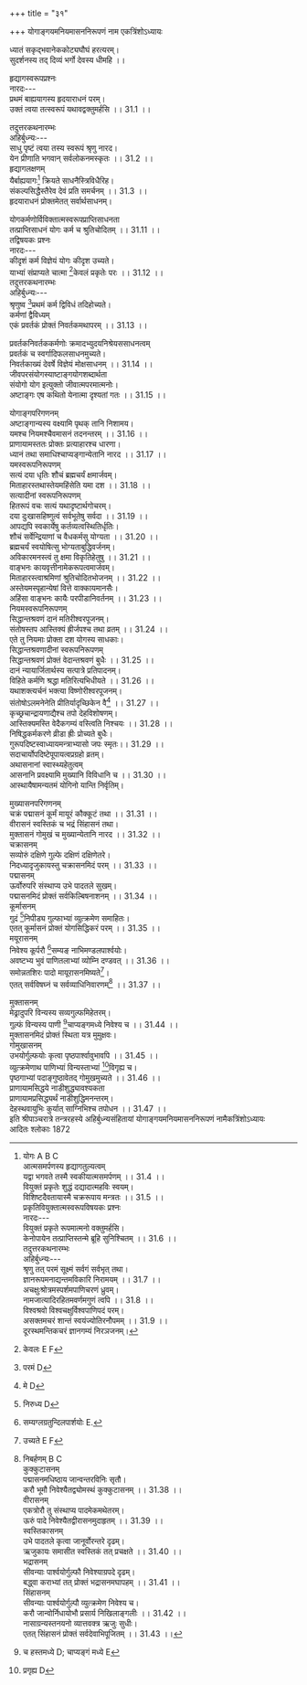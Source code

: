 +++
title = "३१"

+++
योगाङ्गयमनियमासननिरूपणं नाम एकत्रिंशोऽध्यायः  
  
ध्यातं सकृद्भवानेककोट्यघौघं हरत्यरम्।  
सुदर्शनस्य तद् दिव्यं भर्गो देवस्य धीमहि ।।  
  
हृद्यागस्वरूपप्रश्नः  
नारदः---  
प्रथमं बाह्ययागस्य हृदयाराधनं परम्।  
उक्तं त्वया तत्स्वरूपं यथावद्वक्तुमर्हसि ।। 31.1 ।।  
  
तदुत्तरकथनारम्भः  
अहिर्बुध्न्यः---  
साधु पृष्टं त्वया तस्य स्वरूपं श्रृणु नारद।  
येन प्रीणाति भगवान् सर्वलोकनमस्कृतः ।। 31.2 ।।  
हृद्यागलक्षणम्  
यैर्बाह्ययागः[^1] क्रियते साधनैस्त्रिविधैरिह।  
संकल्पसिद्धैस्तैरेव देवं प्रति समर्चनम् ।। 31.3 ।।  
हृदयाराधनं प्रोक्तमेतत् सर्वार्थसाधनम्।  

[^1]: योगः A B C  
आत्मसमर्पणस्य हृद्यागतुल्यत्वम्  
यद्वा भगवते तस्मै स्वकीयात्मसमर्पणम् ।। 31.4 ।।  
वियुक्तं प्रकृतेः शुद्धं दद्यादात्महविः स्वयम्।  
[^2]विशिष्टदैवतायास्मै चक्ररूपाय [^3]मन्त्रतः ।। 31.5 ।।  
प्रकृतिवियुक्तात्मस्वरूपविषयकः प्रश्नः  
नारदः---  
वियुक्तं प्रकृते रूपमात्मनो वक्तुमर्हसि।  
केनोपायेन तत्प्राप्तिस्तन्मे[^4] ब्रूहि सुनिश्चितम् ।। 31.6 ।।  
तदुत्तरकथनारम्भः  
अहिर्बुध्न्यः---  
श्रृणु [^5]तत् परमं सूक्ष्मं सर्वगं सर्वभृत्[^6] तथा।  
ज्ञानरूपमनाद्यन्तमविकारि निरामयम् ।। 31.7 ।।  
अचक्षुःश्रोत्रमस्पर्शमपाणिचरणं ध्रुवम्।  
नामजात्यादिरहितमवर्णमगुणं[^7] त्वपि ।। 31.8 ।।  
[^8]विश्वश्रवो विश्वचक्षुर्विश्वपाणिपदं परम्।  
असक्तमचरं शान्तं [^9]स्वयंज्योतिरनौपमम् ।। 31.9 ।।  
दूरस्थमन्तिकचरं ज्ञानगम्यं निरञजनम्।  

[^2]: विशिष्टं D  

[^3]: तन्त्रतः D  

[^4]: तत्स्यादिति विनिश्चितम् A B C E F  

[^5]: तं D  

[^6]: हृत्तथा A B C E F  

[^7]: अगुणच्छवि D  

[^8]: विश्वश्रवा B C  

[^9]: बलज्योति D  
भूतभर्तृ समज्योतिर्ज्योतिषां तमसः परम् ।। 31.10 ।।  
अक्षरं सर्वभूतस्थं तद्विष्णोः परमं पदम्।  
  
योगकर्मणोर्विविक्तात्मस्वरूपप्राप्तिसाधनता  
तत्प्राप्तिसाधनं योगः कर्म च श्रुतिचोदितम् ।। 31.11 ।।  
तद्विषयकः प्रश्नः  
नारदः---  
कीदृशं कर्म विज्ञेयं योगः कीदृश उच्यते।  
याभ्यां संप्राप्यते चात्मा [^10]केवलं प्रकृतेः परः ।। 31.12 ।।  
तदुत्तरकथनारम्भः  
अहिर्बुध्न्यः---  
श्रृणुष्व [^11]प्रथमं कर्म द्विविधं तदिहोच्यते।  
कर्मणां द्वैविध्यम्  
एकं प्रवर्तकं प्रोक्तं निवर्तकमथापरम् ।। 31.13 ।।  
  
प्रवर्तकनिवर्तककर्मणोः क्रमादभ्युदयनिश्रेयससाधनत्वम्  
प्रवर्तकं च स्वर्गादिफलसाधनमुच्यते।  
निवर्तकाख्यं देवर्षे विज्ञेयं मोक्षसाधनम् ।। 31.14 ।।  
जीवपरसंयोगस्याष्टाङ्गयोगशब्दार्थता  
संयोगो योग इत्युक्तो जीवात्मपरमात्मनोः।  
अष्टाङ्गः एष कथितो येनात्मा दृश्यतां गतः ।। 31.15 ।।  

[^10]:  केवलः E F  

[^11]: परमं D  
  
योगाङ्गपरिगणनम्  
अष्टाङ्गान्यस्य वक्ष्यामि पृथक् तानि निशामय।  
यमश्च नियमश्चैवमासनं तदनन्तरम् ।। 31.16 ।।  
प्राणायामस्ततः प्रोक्तः प्रत्याहारश्च धारणा।  
ध्यानं तथा समाधिश्चाप्यङ्गान्येतानि नारद ।। 31.17 ।।  
यमस्वरूपनिरूपणम्  
सत्यं दया धृतिः शौचं ब्रह्मचर्यं क्षमार्जवम्।  
मिताहारस्तथास्तेयमहिंसेति यमा दश ।। 31.18 ।।  
सत्यादीनां स्वरूपनिरूपणम्  
हितरूपं वचः सत्यं यथादृष्टार्थगोचरम्।  
दया दुःखासहिष्णुत्वं सर्वभूतेषु सर्वदा ।। 31.19 ।।  
आपद्यपि स्वकार्येषु कर्तव्यत्वस्थितिर्धृतिः।  
शौचं सर्वेन्द्रियाणां च वैधकर्मसु योग्यता ।। 31.20 ।।  
ब्रह्मचर्यं स्वयोषित्सु भोग्यताबुद्धिवर्जनम्।  
अविकारमनस्त्वं तु क्षमा विकृतिहेतुषु ।। 31.21 ।।  
वाङ्भनः कायवृत्तीनामेकरूपत्वमार्जवम्।  
मिताहारस्त्वाश्रमिणां श्रुतिचोदितभोजनम् ।। 31.22 ।।  
अस्तेयमस्पृहान्येषां वित्ते वाक्कायमानसैः।  
अहिंसा वाङ्भनः कायैः परपीडानिवर्तनम् ।। 31.23 ।।  
नियमस्वरूपनिरूपणम्  
सिद्धान्तश्रवणं दानं मतिरीश्वरपूजनम्।  
संतोषस्तप आस्तिक्यं ह्रीर्जपश्च तथा व्रतम् ।। 31.24 ।।  
एते तु नियमाः प्रोक्ता दश योगस्य साधकाः।  
सिद्धान्तश्रवणादीनां स्वरूपनिरूपणम्  
सिद्धान्तश्रवणं प्रोक्तं वेदान्तश्रवणं बुधैः ।। 31.25 ।।  
दानं न्यायार्जितार्थस्य सत्पात्रे प्रतिपादनम्।  
विहिते कर्मणि श्रद्धा मतिरित्यभिधीयते ।। 31.26 ।।  
यथाशक्त्यर्चनं भक्त्या विष्णोरीश्वरपूजनम्।  
संतोषोऽलमनेनेति प्रीतिर्यादृच्छिकेन वै[^12] ।। 31.27 ।।  
कृच्छ्रचान्द्रायणाद्यैश्च तपो देहविशोषणम्।  
आस्तिक्यमस्ति वेदैकगम्यं वस्त्विति निश्चयः ।। 31.28 ।।  
निषिद्धकर्मकरणे व्रीडा ह्रीः प्रोच्यते बुधैः।  
गुरूपदिष्टस्वाध्यायमन्त्राभ्यासो जपः स्मृतः।। 31.29 ।।  
सदाचार्योपदिष्टेपूपायत्वप्रग्रहो व्रतम्।  
अथासनानां स्वास्थ्यहेतुत्वम्  
आसनानि प्रवक्ष्यामि मुख्यानि विविधानि च ।। 31.30 ।।  
आस्थायैषामन्यतमं योगिनो यान्ति निर्वृतिम्।  

[^12]: मे D  
  
मुख्यासनपरिगणनम्  
चक्रं पद्मासनं कूर्मं मायूरं कौक्कूटं तथा ।। 31.31 ।।  
वीरासनं स्वस्तिकं च भद्रं सिंहासनं तथा।  
मुक्तासनं गोमुखं च मुख्यान्येतानि नारद ।। 31.32 ।।  
चक्रासनम्  
सव्योरुं दक्षिणे गुल्फे दक्षिणं दक्षिणेतरे।  
निदध्यादृजुकायस्तु चक्रासनमिदं परम् ।। 31.33 ।।  
पद्मासनम्  
ऊर्वोरुपरि संस्थाप्य उभे पादतले सुखम्।  
पद्मासनमिदं प्रोक्तं सर्वकिल्बिषनाशनम् ।। 31.34 ।।  
कूर्मासनम्  
गुदं [^13]निपीड्य गुल्फाभ्यां व्युत्क्रमेण समाहितः।  
एतत् कूर्मासनं प्रोक्तं योगसिद्धिकरं परम् ।। 31.35 ।।  
मयूरासनम्  
निवेश्य कूर्परौ [^14]सम्यङ् नाभिमण्डलपार्श्वयोः।  
अवष्टभ्य भुवं पाणितलाभ्यां व्योम्नि दण्डवत् ।। 31.36 ।।  
समोन्नतशिरः पादो मायूरासनमिष्यते[^15]।  
एतत् सर्वविषघ्नं च सर्वव्याधिनिवारणम्[^16] ।। 31.37 ।।  

[^13]: निरुध्य D  

[^14]: सम्यग्लग्रतुन्दिलपार्शयोः E.  

[^15]: उच्यते E F  

[^16]: निबर्हणम् B C  
कुक्कुटासनम्  
पद्मासनमधिष्ठाय जान्वन्तरविनिः सृतौ।  
करौ भूमौ निवेश्यैतद्व्योमस्थं[^17] कुक्कुटासनम् ।। 31.38 ।।  
वीरासनम्  
एकत्रोरौ तु संस्थाप्य पादमेकमथेतरम्।  
ऊरुं पादे निवेश्यैतद्वीरासनमुदाहृतम् ।। 31.39 ।।  
स्वस्तिकासनम्  
उभे पादतले कृत्वा जानूर्वोरन्तरे दृढम्।  
ऋजुकायः [^18]समासीत स्वस्तिकं तत् प्रचक्षते ।। 31.40 ।।  
भद्रासनम्  
सीवन्याः पार्श्वयोर्गुल्फौ निवेश्याग्रपदे दृढम्।  
बद्ध्वा कराभ्यां तत् प्रोक्तं भद्रासनमघापहम् ।। 31.41 ।।  
सिंहासनम्  
सीवन्याः पार्श्वयोर्गुल्पौ व्युत्क्रमेण निवेश्य च।  
करौ जान्वोर्निधायोभौ प्रसार्य निखिलाङ्गलीः ।। 31.42 ।।  
नासाग्रन्यस्तनयनो व्यात्तवक्त्र ऋजुः सुधीः।  
एतत् सिंहासनं प्रोक्तं सर्वदेवाभिपूजितम् ।। 31.43 ।।  

[^17]: स्थ A B C E F  

[^18]: समासीनः A B C E F  
  
मुक्तासनम्  
मेढ्रादुपरि विन्यस्य सव्यगुल्फमिहेतरम्।  
गुल्फं विन्यस्य पाणी [^19]चाप्यङ्गमध्ये निवेश्य च ।। 31.44 ।।  
मुक्तासनमिदं प्रोक्तं स्थिता यत्र मुमुक्षवः।  
गोमुखासनम्  
उभयोर्गुल्फयोः कृत्वा पृष्ठपार्श्वावुभावपि ।। 31.45 ।।  
व्युत्क्रमेणाथ पाणिभ्यां विन्यस्ताभ्यां [^20]विगृह्य च।  
पृष्ठगाभ्यां पदाङ्गुष्ठावेतद् गोमुखमुच्यते ।। 31.46 ।।  
प्राणायामसिद्धये नाडीशुद्ध्यावश्यकता  
प्राणायामप्रसिद्ध्यर्थं नाडीशुद्धिमनन्तरम्।  
देहस्थवायुभिः कुर्यात् साग्निभिश्च तपोधन ।। 31.47 ।।  
इति श्रीपाञ्चरात्रे तन्त्ररहस्ये अहिर्बुध्न्यसंहितायां योगाङ्गयमनियमासननिरूपणं नामैकत्रिंशोऽध्यायः  
आदितः श्लोकाः 1872  

[^19]: च हस्तमध्ये D; चाप्यङ्गं मध्ये E  

[^20]: प्रगृह्य D